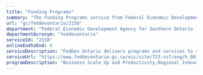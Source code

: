 ```yaml
---
title: "Funding Programs"
summary: "The Funding Programs service from Federal Economic Development Agency for Southern Ontario (FedDev Ontario) is not available end-to-end online, according to the GC Service Inventory."
url: "gc/feddevontario/2158"
department: "Federal Economic Development Agency for Southern Ontario (FedDev Ontario)"
departmentAcronym: "feddevontario"
serviceId: "2158"
onlineEndtoEnd: 0
serviceDescription: "FedDev Ontario delivers programs and services to support innovation and economic growth in southern Ontario. The Agency offers several grants and contributions programs to businesses and organizations to drive economic growth and job creation across the region."
serviceUrl: "https://www.feddevontario.gc.ca/eic/site/723.nsf/eng/h_00122.html?OpenDocument"
programDescription: "Business Scale Up and Productivity,Regional Innovation Ecosystem,Community Economic Development and Diversification"
---
```

